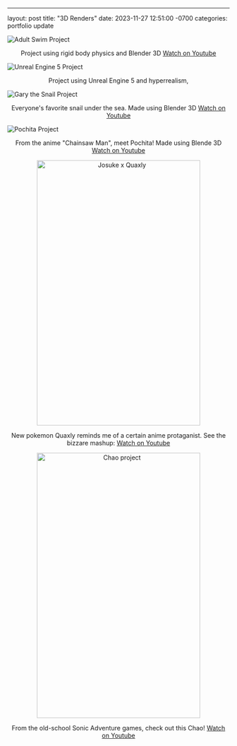---
layout: post
title:  "3D Renders"
date:   2023-11-27 12:51:00 -0700
categories: portfolio update

<img 
	src="../../../As.png" 
	alt="Adult Swim Project" 
	title="Rigid body physics project" /> 
<center><p> Project using rigid body physics and Blender 3D 
<a href="https://youtu.be/IPh1gfI_ELg">Watch on Youtube</a> </p></center>

<img 
	src="../../../Scene_1_14.2856507.png" 
	alt="Unreal Engine 5 Project" 
	title="UE5 hyperrealism project" />
<center><p> Project using Unreal Engine 5 and hyperrealism, </p></center>

<img 
	src="../../../IMG_3608.png" 
	alt="Gary the Snail Project" 
	title="Gary the Snail 3D model" />
<center><p> Everyone's favorite snail under the sea. Made using Blender 3D 
<a href="https://youtu.be/IPh1gfI_ELg">Watch on Youtube</a></p></center>
		
<img 
	src="../../../pochita.png" 
	alt="Pochita Project" 
	title="Pochita 3D model" />
<center><p> From the anime "Chainsaw Man", meet Pochita! Made using Blende 3D 
<a href="https://youtu.be/IPh1gfI_ELg">Watch on Youtube</a> </p></center>

<center><img 
	src="../../../josuke_duck.png" 
	alt="Josuke x Quaxly" 
	title="Quaxly 3D model" 
	width = "370"
	height = "600" />
<center><p> New pokemon Quaxly reminds me of a certain anime protaganist. See the bizzare mashup: 
<a href="https://youtu.be/IPh1gfI_ELg">Watch on Youtube</a> </p></center>

<center><img 
	src="../../../IMG_4289.jpg" 
	alt="Chao project" 
	title="Chao 3D model" 
	width = "370"
	height = "600" />
<center><p> From the old-school Sonic Adventure games, check out this Chao! 
<a href="https://youtu.be/IPh1gfI_ELg">Watch on Youtube</a> </p></center>